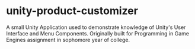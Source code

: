 # unity-product-customizer
A small Unity Application used to demonstrate knowledge of Unity's User Interface and Menu Components.
Originally built for Programming in Game Engines assignment in sophomore year of college.
